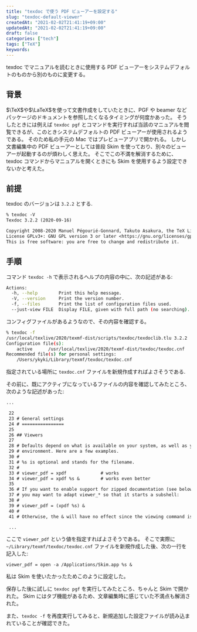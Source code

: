 ```yaml
---
title: "texdoc で使う PDF ビューアーを設定する"
slug: "texdoc-default-viewer"
createdAt: "2021-02-02T21:41:19+09:00"
updatedAt: "2021-02-02T21:41:19+09:00"
draft: false
categories: ["tech"]
tags: ["TeX"]
keywords:
---
```


texdoc でマニュアルを読むときに使用する PDF ビューアーをシステムデフォルトのものから別のものに変更する。

## 背景

$\TeX$や$\LaTeX$を使って文書作成をしていたときに、PGF や beamer などパッケージのドキュメントを参照したくなるタイミングが何度かあった。
そうしたときには例えば `texdoc pgf` とコマンドを実行すれば当該のマニュアルを閲覧できるが、このときシステムデフォルトの PDF ビューアーが使用されるようである。
そのため私の手元の Mac ではプレビューアプリで開かれる。
しかし文書編集中の PDF ビューアーとしては普段 Skim を使っており、別々のビューアーが起動するのが煩わしく思えた。
そこでこの不満を解消するために、texdoc コマンドからマニュアルを開くときにも Skim を使用するよう設定できないかと考えた。

## 前提

texdoc のバージョンは `3.2.2` とする.

```txt
% texdoc -V
Texdoc 3.2.2 (2020-09-16)

Copyright 2008-2020 Manuel Pégourié-Gonnard, Takuto Asakura, the TeX Live Team.
License GPLv3+: GNU GPL version 3 or later <https://gnu.org/licenses/gpl.html>.
This is free software: you are free to change and redistribute it.
```

## 手順

コマンド `texdoc -h` で表示されるヘルプの内容の中に、次の記述がある:

```sh
Actions:
  -h, --help        Print this help message.
  -V, --version     Print the version number.
  -f, --files       Print the list of configuration files used.
  --just-view FILE  Display FILE, given with full path (no searching).
```

コンフィグファイルがあるようなので、その内容を確認する。

```sh
% texdoc -f
/usr/local/texlive/2020/texmf-dist/scripts/texdoc/texdoclib.tlu 3.2.2
Configuration file(s):
    active      /usr/local/texlive/2020/texmf-dist/texdoc/texdoc.cnf
Recommended file(s) for personal settings:
    /Users/ykyki/Library/texmf/texdoc/texdoc.cnf
```

指定されている場所に `texdoc.cnf` ファイルを新規作成すればよさそうである.

その前に、既にアクティブになっているファイルの内容を確認してみたところ、次のような記述があった:

```txt
...

 22
 23 # General settings
 24 # ================
 25
 26 ## Viewers
 27
 28 # Defaults depend on what is available on your system, as well as your desktop
 29 # environment. Here are a few examples.
 30 #
 31 # %s is optional and stands for the filename.
 32 #
 33 # viewer_pdf = xpdf             # works
 34 # viewer_pdf = xpdf %s &        # works even better
 35
 36 # If you want to enable support for zipped documentation (see below),
 37 # you may want to adapt viewer_* so that it starts a subshell:
 38 #
 39 # viewer_pdf = (xpdf %s) &
 40 #
 41 # Otherwise, the & will have no effect since the viewing command is followed by

 ...
```

ここで `viewer_pdf` という値を指定すればよさそうである。
そこで実際に `~/Library/texmf/texdoc/texdoc.cnf` ファイルを新規作成した後、次の一行を記入した:

```
viewer_pdf = open -a /Applications/Skim.app %s &
```

私は Skim を使いたかったためこのように設定した。

保存した後に試しに `texdoc pgf` を実行してみたところ、ちゃんと Skim で開かれた。
Skim にはタブ機能があるため、文章編集時に感じていた不満点も解消された。

また、`texdoc -f` を再度実行してみると、新規追加した設定ファイルが読み込まれていることが確認できた。
